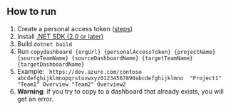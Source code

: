 ## How to run

1. Create a personal access token ([steps](https://docs.microsoft.com/vsts/organizations/accounts/use-personal-access-tokens-to-authenticate?view=vsts))
2. Install [.NET SDK (2.0 or later)](https://microsoft.com/net/core)
3. Build `dotnet build`
4. Run `copydashboard {orgUrl} {personalAccessToken} {projectName} {sourceTeamName} {sourceDashboardName} {targetTeamName} {targetDashboardName}`
5. Example: ` https://dev.azure.com/contoso abcdefghijklmnopqrstuvwxyz01234567890abcdefghijklmno  "Project1" "Team1" Overview "Team2" Overview2`
6. **Warning**: if you try to copy to a dashboard that already exists, you will get an error.
